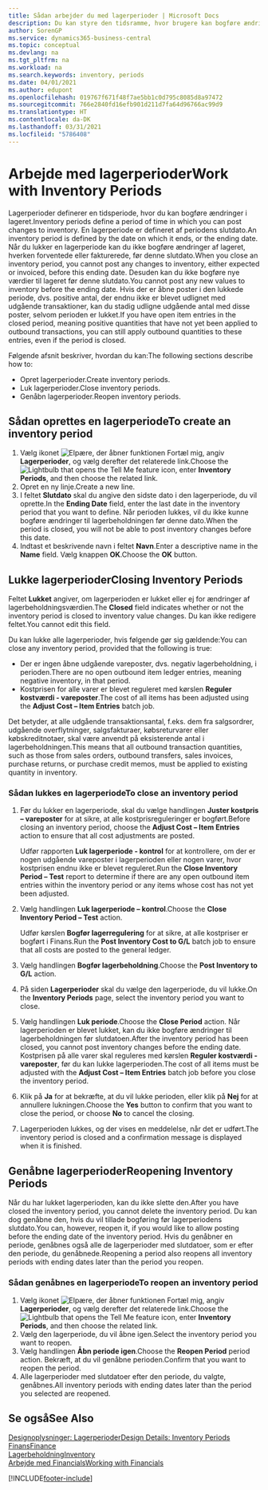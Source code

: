 ```yaml
---
title: Sådan arbejder du med lagerperioder | Microsoft Docs
description: Du kan styre den tidsramme, hvor brugere kan bogføre ændringer af lageret ved at definere lagerperioder.
author: SorenGP
ms.service: dynamics365-business-central
ms.topic: conceptual
ms.devlang: na
ms.tgt_pltfrm: na
ms.workload: na
ms.search.keywords: inventory, periods
ms.date: 04/01/2021
ms.author: edupont
ms.openlocfilehash: 019767f671f48f7ae5bb1c0d795c8085d8a97472
ms.sourcegitcommit: 766e2840fd16efb901d211d7fa64d96766ac99d9
ms.translationtype: HT
ms.contentlocale: da-DK
ms.lasthandoff: 03/31/2021
ms.locfileid: "5786408"
---
```

# <a name="work-with-inventory-periods"></a><span data-ttu-id="f4580-103">Arbejde med lagerperioder</span><span class="sxs-lookup"><span data-stu-id="f4580-103">Work with Inventory Periods</span></span>
<span data-ttu-id="f4580-104">Lagerperioder definerer en tidsperiode, hvor du kan bogføre ændringer i lageret.</span><span class="sxs-lookup"><span data-stu-id="f4580-104">Inventory periods define a period of time in which you can post changes to inventory.</span></span> <span data-ttu-id="f4580-105">En lagerperiode er defineret af periodens slutdato.</span><span class="sxs-lookup"><span data-stu-id="f4580-105">An inventory period is defined by the date on which it ends, or the ending date.</span></span> <span data-ttu-id="f4580-106">Når du lukker en lagerperiode kan du ikke bogføre ændringer af lageret, hverken forventede eller fakturerede, før denne slutdato.</span><span class="sxs-lookup"><span data-stu-id="f4580-106">When you close an inventory period, you cannot post any changes to inventory, either expected or invoiced, before this ending date.</span></span> <span data-ttu-id="f4580-107">Desuden kan du ikke bogføre nye værdier til lageret før denne slutdato.</span><span class="sxs-lookup"><span data-stu-id="f4580-107">You cannot post any new values to inventory before the ending date.</span></span> <span data-ttu-id="f4580-108">Hvis der er åbne poster i den lukkede periode, dvs. positive antal, der endnu ikke er blevet udlignet med udgående transaktioner, kan du stadig udligne udgående antal med disse poster, selvom perioden er lukket.</span><span class="sxs-lookup"><span data-stu-id="f4580-108">If you have open item entries in the closed period, meaning positive quantities that have not yet been applied to outbound transactions, you can still apply outbound quantities to these entries, even if the period is closed.</span></span>  

<span data-ttu-id="f4580-109">Følgende afsnit beskriver, hvordan du kan:</span><span class="sxs-lookup"><span data-stu-id="f4580-109">The following sections describe how to:</span></span>

* <span data-ttu-id="f4580-110">Opret lagerperioder.</span><span class="sxs-lookup"><span data-stu-id="f4580-110">Create inventory periods.</span></span>  
* <span data-ttu-id="f4580-111">Luk lagerperioder.</span><span class="sxs-lookup"><span data-stu-id="f4580-111">Close inventory periods.</span></span>  
* <span data-ttu-id="f4580-112">Genåbn lagerperioder.</span><span class="sxs-lookup"><span data-stu-id="f4580-112">Reopen inventory periods.</span></span>  

## <a name="to-create-an-inventory-period"></a><span data-ttu-id="f4580-113">Sådan oprettes en lagerperiode</span><span class="sxs-lookup"><span data-stu-id="f4580-113">To create an inventory period</span></span>  
1. <span data-ttu-id="f4580-114">Vælg ikonet ![Elpære, der åbner funktionen Fortæl mig](media/ui-search/search_small.png "Fortæl mig, hvad du vil foretage dig"), angiv **Lagerperioder**, og vælg derefter det relaterede link.</span><span class="sxs-lookup"><span data-stu-id="f4580-114">Choose the ![Lightbulb that opens the Tell Me feature](media/ui-search/search_small.png "Tell me what you want to do") icon, enter **Inventory Periods**, and then choose the related link.</span></span>  
2. <span data-ttu-id="f4580-115">Opret en ny linje.</span><span class="sxs-lookup"><span data-stu-id="f4580-115">Create a new line.</span></span>  
3. <span data-ttu-id="f4580-116">I feltet **Slutdato** skal du angive den sidste dato i den lagerperiode, du vil oprette.</span><span class="sxs-lookup"><span data-stu-id="f4580-116">In the **Ending Date** field, enter the last date in the inventory period that you want to define.</span></span> <span data-ttu-id="f4580-117">Når perioden lukkes, vil du ikke kunne bogføre ændringer til lagerbeholdningen før denne dato.</span><span class="sxs-lookup"><span data-stu-id="f4580-117">When the period is closed, you will not be able to post inventory changes before this date.</span></span>  
4. <span data-ttu-id="f4580-118">Indtast et beskrivende navn i feltet **Navn**.</span><span class="sxs-lookup"><span data-stu-id="f4580-118">Enter a descriptive name in the **Name** field.</span></span> <span data-ttu-id="f4580-119">Vælg knappen **OK**.</span><span class="sxs-lookup"><span data-stu-id="f4580-119">Choose the **OK** button.</span></span>  

## <a name="closing-inventory-periods"></a><span data-ttu-id="f4580-120">Lukke lagerperioder</span><span class="sxs-lookup"><span data-stu-id="f4580-120">Closing Inventory Periods</span></span>  
<span data-ttu-id="f4580-121">Feltet **Lukket** angiver, om lagerperioden er lukket eller ej for ændringer af lagerbeholdningsværdien.</span><span class="sxs-lookup"><span data-stu-id="f4580-121">The **Closed** field indicates whether or not the inventory period is closed to inventory value changes.</span></span> <span data-ttu-id="f4580-122">Du kan ikke redigere feltet.</span><span class="sxs-lookup"><span data-stu-id="f4580-122">You cannot edit this field.</span></span>  

<span data-ttu-id="f4580-123">Du kan lukke alle lagerperioder, hvis følgende gør sig gældende:</span><span class="sxs-lookup"><span data-stu-id="f4580-123">You can close any inventory period, provided that the following is true:</span></span>  

* <span data-ttu-id="f4580-124">Der er ingen åbne udgående vareposter, dvs. negativ lagerbeholdning, i perioden.</span><span class="sxs-lookup"><span data-stu-id="f4580-124">There are no open outbound item ledger entries, meaning negative inventory, in that period.</span></span>  
* <span data-ttu-id="f4580-125">Kostprisen for alle varer er blevet reguleret med kørslen **Reguler kostværdi - vareposter**.</span><span class="sxs-lookup"><span data-stu-id="f4580-125">The cost of all items has been adjusted using the **Adjust Cost – Item Entries** batch job.</span></span>  

<span data-ttu-id="f4580-126">Det betyder, at alle udgående transaktionsantal, f.eks. dem fra salgsordrer, udgående overflytninger, salgsfakturaer, købsreturvarer eller købskreditnotaer, skal være anvendt på eksisterende antal i lagerbeholdningen.</span><span class="sxs-lookup"><span data-stu-id="f4580-126">This means that all outbound transaction quantities, such as those from sales orders, outbound transfers, sales invoices, purchase returns, or purchase credit memos, must be applied to existing quantity in inventory.</span></span>  

### <a name="to-close-an-inventory-period"></a><span data-ttu-id="f4580-127">Sådan lukkes en lagerperiode</span><span class="sxs-lookup"><span data-stu-id="f4580-127">To close an inventory period</span></span>  
1. <span data-ttu-id="f4580-128">Før du lukker en lagerperiode, skal du vælge handlingen **Juster kostpris – vareposter** for at sikre, at alle kostprisreguleringer er bogført.</span><span class="sxs-lookup"><span data-stu-id="f4580-128">Before closing an inventory period, choose the **Adjust Cost – Item Entries** action to ensure that all cost adjustments are posted.</span></span>

     <span data-ttu-id="f4580-129">Udfør rapporten **Luk lagerperiode - kontrol** for at kontrollere, om der er nogen udgående vareposter i lagerperioden eller nogen varer, hvor kostprisen endnu ikke er blevet reguleret.</span><span class="sxs-lookup"><span data-stu-id="f4580-129">Run the **Close Inventory Period – Test** report to determine if there are any open outbound item entries within the inventory period or any items whose cost has not yet been adjusted.</span></span>  
2. <span data-ttu-id="f4580-130">Vælg handlingen **Luk lagerperiode – kontrol**.</span><span class="sxs-lookup"><span data-stu-id="f4580-130">Choose the **Close Inventory Period – Test** action.</span></span>  

     <span data-ttu-id="f4580-131">Udfør kørslen **Bogfør lagerregulering** for at sikre, at alle kostpriser er bogført i Finans.</span><span class="sxs-lookup"><span data-stu-id="f4580-131">Run the **Post Inventory Cost to G/L** batch job to ensure that all costs are posted to the general ledger.</span></span>  
3. <span data-ttu-id="f4580-132">Vælg handlingen **Bogfør lagerbeholdning**.</span><span class="sxs-lookup"><span data-stu-id="f4580-132">Choose the **Post Inventory to G/L** action.</span></span>  
4. <span data-ttu-id="f4580-133">På siden **Lagerperioder** skal du vælge den lagerperiode, du vil lukke.</span><span class="sxs-lookup"><span data-stu-id="f4580-133">On the **Inventory Periods** page, select the inventory period you want to close.</span></span>  
5. <span data-ttu-id="f4580-134">Vælg handlingen **Luk periode**.</span><span class="sxs-lookup"><span data-stu-id="f4580-134">Choose the **Close Period** action.</span></span> <span data-ttu-id="f4580-135">Når lagerperioden er blevet lukket, kan du ikke bogføre ændringer til lagerbeholdningen før slutdatoen.</span><span class="sxs-lookup"><span data-stu-id="f4580-135">After the inventory period has been closed, you cannot post inventory changes before the ending date.</span></span> <span data-ttu-id="f4580-136">Kostprisen på alle varer skal reguleres med kørslen **Reguler kostværdi - vareposter**, før du kan lukke lagerperioden.</span><span class="sxs-lookup"><span data-stu-id="f4580-136">The cost of all items must be adjusted with the **Adjust Cost – Item Entries** batch job before you close the inventory period.</span></span>  
6. <span data-ttu-id="f4580-137">Klik på **Ja** for at bekræfte, at du vil lukke perioden, eller klik på **Nej** for at annullere lukningen.</span><span class="sxs-lookup"><span data-stu-id="f4580-137">Choose the **Yes** button to confirm that you want to close the period, or choose **No** to cancel the closing.</span></span>  
7. <span data-ttu-id="f4580-138">Lagerperioden lukkes, og der vises en meddelelse, når det er udført.</span><span class="sxs-lookup"><span data-stu-id="f4580-138">The inventory period is closed and a confirmation message is displayed when it is finished.</span></span>  

## <a name="reopening-inventory-periods"></a><span data-ttu-id="f4580-139">Genåbne lagerperioder</span><span class="sxs-lookup"><span data-stu-id="f4580-139">Reopening Inventory Periods</span></span>  
<span data-ttu-id="f4580-140">Når du har lukket lagerperioden, kan du ikke slette den.</span><span class="sxs-lookup"><span data-stu-id="f4580-140">After you have closed the inventory period, you cannot delete the inventory period.</span></span> <span data-ttu-id="f4580-141">Du kan dog genåbne den, hvis du vil tillade bogføring før lagerperiodens slutdato.</span><span class="sxs-lookup"><span data-stu-id="f4580-141">You can, however, reopen it, if you would like to allow posting before the ending date of the inventory period.</span></span> <span data-ttu-id="f4580-142">Hvis du genåbner en periode, genåbnes også alle de lagerperioder med slutdatoer, som er efter den periode, du genåbnede.</span><span class="sxs-lookup"><span data-stu-id="f4580-142">Reopening a period also reopens all inventory periods with ending dates later than the period you reopen.</span></span>  

### <a name="to-reopen-an-inventory-period"></a><span data-ttu-id="f4580-143">Sådan genåbnes en lagerperiode</span><span class="sxs-lookup"><span data-stu-id="f4580-143">To reopen an inventory period</span></span>  
1. <span data-ttu-id="f4580-144">Vælg ikonet ![Elpære, der åbner funktionen Fortæl mig](media/ui-search/search_small.png "Fortæl mig, hvad du vil foretage dig"), angiv **Lagerperioder**, og vælg derefter det relaterede link.</span><span class="sxs-lookup"><span data-stu-id="f4580-144">Choose the ![Lightbulb that opens the Tell Me feature](media/ui-search/search_small.png "Tell me what you want to do") icon, enter **Inventory Periods**, and then choose the related link.</span></span>  
2. <span data-ttu-id="f4580-145">Vælg den lagerperiode, du vil åbne igen.</span><span class="sxs-lookup"><span data-stu-id="f4580-145">Select the inventory period you want to reopen.</span></span>  
3. <span data-ttu-id="f4580-146">Vælg handlingen **Åbn periode igen**.</span><span class="sxs-lookup"><span data-stu-id="f4580-146">Choose the **Reopen Period** period action.</span></span> <span data-ttu-id="f4580-147">Bekræft, at du vil genåbne perioden.</span><span class="sxs-lookup"><span data-stu-id="f4580-147">Confirm that you want to reopen the period.</span></span>  
4. <span data-ttu-id="f4580-148">Alle lagerperioder med slutdatoer efter den periode, du valgte, genåbnes.</span><span class="sxs-lookup"><span data-stu-id="f4580-148">All inventory periods with ending dates later than the period you selected are reopened.</span></span>  

## <a name="see-also"></a><span data-ttu-id="f4580-149">Se også</span><span class="sxs-lookup"><span data-stu-id="f4580-149">See Also</span></span>  
[<span data-ttu-id="f4580-150">Designoplysninger: Lagerperioder</span><span class="sxs-lookup"><span data-stu-id="f4580-150">Design Details: Inventory Periods</span></span>](design-details-inventory-periods.md)  
[<span data-ttu-id="f4580-151">Finans</span><span class="sxs-lookup"><span data-stu-id="f4580-151">Finance</span></span>](finance.md)  
[<span data-ttu-id="f4580-152">Lagerbeholdning</span><span class="sxs-lookup"><span data-stu-id="f4580-152">Inventory</span></span>](inventory-manage-inventory.md)  
[<span data-ttu-id="f4580-153">Arbejde med Financials</span><span class="sxs-lookup"><span data-stu-id="f4580-153">Working with Financials</span></span>](ui-work-product.md)


[!INCLUDE[footer-include](includes/footer-banner.md)]